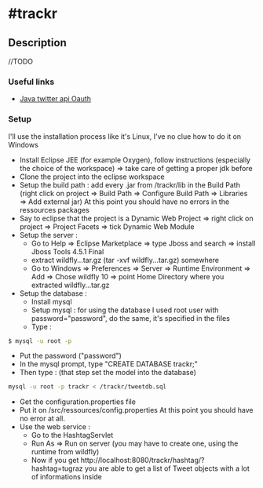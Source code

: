# #trackr

## Description

//TODO

### Useful links
* [Java twitter api Oauth](https://stackoverflow.com/questions/13387025/simplest-java-example-retrieving-user-timeline-with-twitter-api-version-1-1)

### Setup

I'll use the installation process like it's Linux, I've no clue how to do it on Windows

* Install Eclipse JEE (for example Oxygen), follow instructions (especially the choice of the workspace) => take care of getting a proper jdk before
* Clone the project into the eclipse workspace
* Setup the build path : add every .jar from /trackr/lib in the Build Path (right click on project =>  Build Path => Configure Build Path => Libraries => Add external jar) 
At this point you should have no errors in the ressources packages
* Say to eclipse that the project is a Dynamic Web Project => right click on project => Project Facets => tick Dynamic Web Module
* Setup the server :
  * Go to Help => Eclipse Marketplace => type Jboss and search => install Jboss Tools 4.5.1 Final
  * extract wildfly...tar.gz (tar -xvf wildfly...tar.gz) somewhere
  * Go to Windows => Preferences => Server => Runtime Environment => Add => Chose wildfly 10 => point Home Directory where you extracted wildfly...tar.gz
* Setup the database :
  * Install mysql 
  * Setup mysql : for using the database I used root user with password="password", do the same, it's specified in the files
  * Type : 
```bash
$ mysql -u root -p 
 ```
  * Put the password ("password")
  * In the mysql prompt, type "CREATE DATABASE trackr;"
  * Then type : (that step set the model into the database)
  ``` bash
  mysql -u root -p trackr < /trackr/tweetdb.sql 
  ```
* Get the configuration.properties file
* Put it on /src/ressources/config.properties
At this point you should have no error at all.
* Use the web service :
  * Go to the HashtagServlet
  * Run As => Run on server (you may have to create one, using the runtime from wildfly)
  * Now if you get http://localhost:8080/trackr/hashtag/?hashtag=tugraz you are able to get a list of Tweet objects with a lot of informations inside





